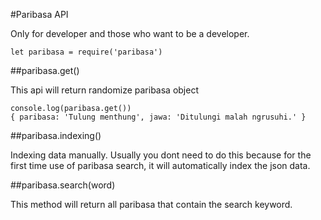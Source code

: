 #Paribasa API

Only for developer and those who want to be a developer.

```
let paribasa = require('paribasa')
```

##paribasa.get()

This api will return randomize paribasa object

```
console.log(paribasa.get())
{ paribasa: 'Tulung menthung', jawa: 'Ditulungi malah ngrusuhi.' }

```

##paribasa.indexing()

Indexing data manually. Usually you dont need to do this because for the first time use of paribasa search, it will automatically index the json data.

##paribasa.search(word)

This method will return all paribasa that contain the search keyword.